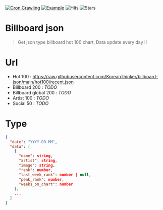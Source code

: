 [![Cron Crawling](https://github.com/koreanthinker/billboard-json/actions/workflows/cron-crawling.yml/badge.svg)](https://github.com/koreanthinker/billboard-json/actions/workflows/cron-crawling.yml)
[![Example](https://img.shields.io/badge/example-here!-blue)](https://github.com/krtk-dev/billboard-player)
![Hits](https://hits.seeyoufarm.com/api/count/incr/badge.svg?url=https%3A%2F%2Fgithub.com%2Fkoreanthinker%2Fbillboard-json&count_bg=%2379C83D&title_bg=%23555555&icon=&icon_color=%23E7E7E7&title=hits&edge_flat=false)
![Stars](https://img.shields.io/github/stars/krtk-dev/billboard-player?style=social)

# Billboard json
> Get json type billboard hot 100 chart, Data update every day !!

# Url
- Hot 100 : https://raw.githubusercontent.com/KoreanThinker/billboard-json/main/hot100/recent.json
- Billboard 200 : *TODO*
- Billboard global 200 : *TODO*
- Artist 100 : *TODO*
- Social 50 : *TODO*

# Type
```json
{
  "date": "YYYY-DD-MM",
  "data": [
    {
      "name": string,
      "artist": string,
      "image": string,
      "rank": number,
      "last_week_rank": number | null,
      "peak_rank": number,
      "weeks_on_chart": number
    },
    ...
  ]
}
```
